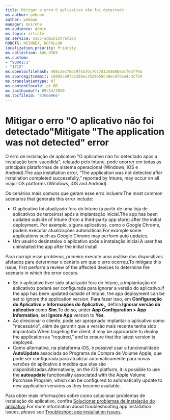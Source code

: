 ```yaml
---
title: Mitigar o erro O aplicativo não foi detectado
ms.author: pebaum
author: pebaum
manager: mnirkhe
ms.audience: Admin
ms.topic: article
ms.service: o365-administration
ROBOTS: NOINDEX, NOFOLLOW
localization_priority: Priority
ms.collection: Adm_O365
ms.custom:
- "9000171"
- "1712"
ms.openlocfilehash: 498c2ec78bc9f4a7bc7d77d12b488be2cf0bf79a
ms.sourcegitcommit: c6692ce0fa1358ec3529e59ca0ecdfdea4cdc759
ms.translationtype: HT
ms.contentlocale: pt-BR
ms.lasthandoff: 09/14/2020
ms.locfileid: "47666966"
---
```

# <a name="mitigate-the-application-was-not-detected-error"></a><span data-ttu-id="e13a1-102">Mitigar o erro "O aplicativo não foi detectado"</span><span class="sxs-lookup"><span data-stu-id="e13a1-102">Mitigate "The application was not detected" error</span></span>

<span data-ttu-id="e13a1-103">O erro de instalação de aplicativo "O aplicativo não foi detectado após a instalação bem-sucedida", relatado pelo Intune, pode ocorrer em todas as principais plataformas de sistema operacional (Windows, iOS e Android).</span><span class="sxs-lookup"><span data-stu-id="e13a1-103">The app installation error, “The application was not detected after installation completed successfully,” reported by Intune, may occur on all major OS platforms (Windows, iOS and Android).</span></span>

<span data-ttu-id="e13a1-104">Os cenários mais comuns que geram esse erro incluem:</span><span class="sxs-lookup"><span data-stu-id="e13a1-104">The most common scenarios that generate this error include:</span></span>

- <span data-ttu-id="e13a1-105">O aplicativo foi atualizado fora do Intune (a partir de uma loja de aplicativos de terceiros) após a implantação inicial.</span><span class="sxs-lookup"><span data-stu-id="e13a1-105">The app has been updated outside of Intune (from a third-party app store) after the initial deployment.</span></span> <span data-ttu-id="e13a1-106">Por exemplo, alguns aplicativos, como o Google Chrome, podem executar atualizações automáticas.</span><span class="sxs-lookup"><span data-stu-id="e13a1-106">For example some applications such as Google Chrome may perform auto updates.</span></span>
- <span data-ttu-id="e13a1-107">Um usuário desinstalou o aplicativo após a instalação inicial.</span><span class="sxs-lookup"><span data-stu-id="e13a1-107">A user has uninstalled the app after the initial install.</span></span>

<span data-ttu-id="e13a1-108">Para corrigir esse problema, primeiro execute uma análise dos dispositivos afetados para determinar o cenário em que o erro ocorreu.</span><span class="sxs-lookup"><span data-stu-id="e13a1-108">To mitigate this issue, first perform a review of the affected devices to determine the scenario in which the error occurs.</span></span>

- <span data-ttu-id="e13a1-109">Se o aplicativo tiver sido atualizado fora do Intune, a implantação de aplicativos poderá ser configurada para ignorar a versão do aplicativo.</span><span class="sxs-lookup"><span data-stu-id="e13a1-109">If the app has been updated outside of Intune, the app deployment can be set to ignore the application version.</span></span> <span data-ttu-id="e13a1-110">Para fazer isso, em **Configuração do Aplicativo > Informações do Aplicativo,**, defina **Ignorar versão do aplicativo** como **Sim**.</span><span class="sxs-lookup"><span data-stu-id="e13a1-110">To do so, under **App Configuration > App Information**, set **Ignore App** version to **Yes**.</span></span>
- <span data-ttu-id="e13a1-111">Ao direcionar o cliente, pode ser apropriado implantar o aplicativo como "necessário", além de garantir que a versão mais recente tenha sido implantada.</span><span class="sxs-lookup"><span data-stu-id="e13a1-111">When targeting the client, it may be appropriate to deploy the application as “required,” and to ensure that the latest version is deployed.</span></span>
- <span data-ttu-id="e13a1-112">Como alternativa, na plataforma iOS, é possível usar a funcionalidade **AutoUpdate** associada ao Programa de Compra de Volume Apple, que pode ser configurada para atualizar automaticamente para novas versões do aplicativo à medida que elas são disponibilizadas.</span><span class="sxs-lookup"><span data-stu-id="e13a1-112">Alternatively, on the iOS platform, it is possible to use the **autoupdate** functionality associated with the Apple Volume Purchase Program, which can be configured to automatically update to new application versions as they become available.</span></span>

<span data-ttu-id="e13a1-113">Para obter mais informações sobre como solucionar problemas de instalação do aplicativo, confira [Solucionar problemas de instalação do aplicativo](https://docs.microsoft.com/intune/troubleshoot-app-install).</span><span class="sxs-lookup"><span data-stu-id="e13a1-113">For more information about troubleshooting app installation issues, please see [Troubleshoot app installation issues](https://docs.microsoft.com/intune/troubleshoot-app-install).</span></span>
